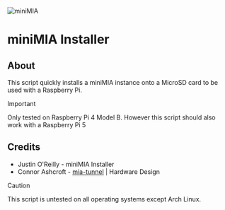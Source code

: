 ![miniMIA](https://ranthos.com/u/2024-03/minimia.png)

# miniMIA Installer

## About
This script quickly installs a miniMIA instance onto a MicroSD card to be used with a Raspberry Pi.
> [!IMPORTANT]
> Only tested on Raspberry Pi 4 Model B. However this script should also work with a Raspberry Pi 5

## Credits
* Justin O'Reilly - miniMIA Installer
* Connor Ashcroft - [mia-tunnel](https://github.com/mitterdoo/mia-tunnel) | Hardware Design

> [!CAUTION]
> This script is untested on all operating systems except Arch Linux.
